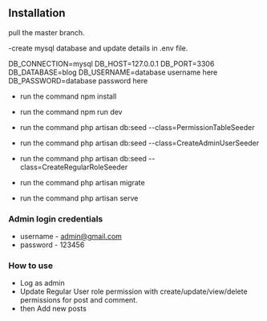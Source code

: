 
## Installation
pull the master branch.

-create mysql database and  update details in .env file.

DB_CONNECTION=mysql
DB_HOST=127.0.0.1
DB_PORT=3306
DB_DATABASE=blog
DB_USERNAME=database username here
DB_PASSWORD=database password here

- run the command npm install
- run the command npm run dev

- run the command php artisan db:seed --class=PermissionTableSeeder 
- run the command php artisan db:seed --class=CreateAdminUserSeeder 
- run the command php artisan db:seed --class=CreateRegularRoleSeeder 
- run the command php artisan migrate 
- run the command php artisan serve 

### Admin login credentials
-  username - admin@gmail.com
-  password - 123456


### How to use
- Log as admin
- Update Regular User role permission with create/update/view/delete permissions for post and comment.
- then Add new posts
